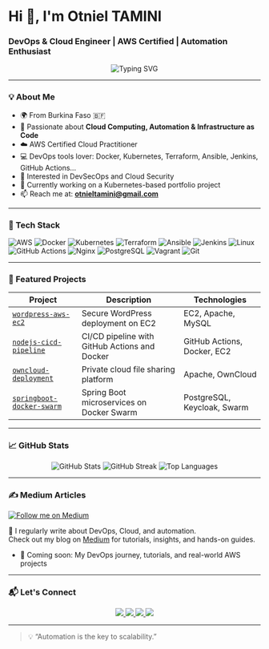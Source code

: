 # Hi 👋, I'm Otniel TAMINI
### DevOps & Cloud Engineer | AWS Certified | Automation Enthusiast

<div align="center">
  <img src="https://readme-typing-svg.demolab.com?font=Fira+Code&size=22&pause=1000&center=true&vCenter=true&width=435&lines=Building+Resilient+Cloud+Systems;Automating+with+CI%2FCD+and+DevOps;DevSecOps+is+in+my+DNA;Let%27s+Automate+Everything+%F0%9F%9A%80" alt="Typing SVG" />
</div>

---

### 💡 About Me

- 🌍 From Burkina Faso 🇧🇫
- 🧠 Passionate about **Cloud Computing, Automation & Infrastructure as Code**
- ☁️ AWS Certified Cloud Practitioner
- 💻 DevOps tools lover: Docker, Kubernetes, Terraform, Ansible, Jenkins, GitHub Actions...
- 🔐 Interested in DevSecOps and Cloud Security
- 🎯 Currently working on a Kubernetes-based portfolio project
- 📫 Reach me at: **otnieltamini@gmail.com**

---

### 🧰 Tech Stack

![AWS](https://img.shields.io/badge/AWS-FF9900?style=for-the-badge&logo=amazonaws&logoColor=white)
![Docker](https://img.shields.io/badge/Docker-2496ED?style=for-the-badge&logo=docker&logoColor=white)
![Kubernetes](https://img.shields.io/badge/Kubernetes-326CE5?style=for-the-badge&logo=kubernetes&logoColor=white)
![Terraform](https://img.shields.io/badge/Terraform-7B42BC?style=for-the-badge&logo=terraform&logoColor=white)
![Ansible](https://img.shields.io/badge/Ansible-EE0000?style=for-the-badge&logo=ansible&logoColor=white)
![Jenkins](https://img.shields.io/badge/Jenkins-D24939?style=for-the-badge&logo=jenkins&logoColor=white)
![Linux](https://img.shields.io/badge/Linux-FCC624?style=for-the-badge&logo=linux&logoColor=black)
![GitHub Actions](https://img.shields.io/badge/GitHub%20Actions-2088FF?style=for-the-badge&logo=github-actions&logoColor=white)
![Nginx](https://img.shields.io/badge/Nginx-009639?style=for-the-badge&logo=nginx&logoColor=white)
![PostgreSQL](https://img.shields.io/badge/PostgreSQL-336791?style=for-the-badge&logo=postgresql&logoColor=white)
![Vagrant](https://img.shields.io/badge/Vagrant-1563FF?style=for-the-badge&logo=vagrant&logoColor=white)
![Git](https://img.shields.io/badge/Git-F05032?style=for-the-badge&logo=git&logoColor=white)

---

### 🚀 Featured Projects

| Project | Description | Technologies |
|--------|-------------|--------------|
| [`wordpress-aws-ec2`](https://github.com/otniel-tamini/wordpress-aws-ec2) | Secure WordPress deployment on EC2 | EC2, Apache, MySQL |
| [`nodejs-cicd-pipeline`](https://github.com/otniel-tamini/nodejs-cicd-pipeline) | CI/CD pipeline with GitHub Actions and Docker | GitHub Actions, Docker, EC2 |
| [`owncloud-deployment`](https://github.com/otniel-tamini/owncloud-deployment) | Private cloud file sharing platform | Apache, OwnCloud |
| [`springboot-docker-swarm`](https://github.com/otniel-tamini/springboot-docker-swarm) | Spring Boot microservices on Docker Swarm | PostgreSQL, Keycloak, Swarm |

---

### 📈 GitHub Stats

<p align="center">
  <img src="https://github-readme-stats.vercel.app/api?username=otniel-tamini&show_icons=true&theme=radical" alt="GitHub Stats" />
  <img src="https://github-readme-streak-stats.herokuapp.com?user=otniel-tamini&theme=radical&hide_border=true" alt="GitHub Streak" />
  <img src="https://github-readme-stats.vercel.app/api/top-langs/?username=otniel-tamini&layout=compact&theme=radical" alt="Top Languages" />
</p>

---

### ✍️ Medium Articles

[![Follow me on Medium](https://img.shields.io/badge/Follow%20me%20on%20Medium-12100E?style=for-the-badge&logo=medium&logoColor=white)](https://medium.com/@otniel-tamini)

📰 I regularly write about DevOps, Cloud, and automation.  
Check out my blog on [Medium](https://medium.com/@otniel-tamini) for tutorials, insights, and hands-on guides.

<!-- BLOG-POST-LIST:START -->
- 🚀 Coming soon: My DevOps journey, tutorials, and real-world AWS projects
<!-- BLOG-POST-LIST:END -->

---

### 📬 Let's Connect

<p align="center">
  <a href="mailto:otnieltamini@gmail.com">
    <img src="https://img.shields.io/badge/Gmail-D14836?style=for-the-badge&logo=gmail&logoColor=white" />
  </a>
  <a href="https://www.linkedin.com/in/otniel-tamini">
    <img src="https://img.shields.io/badge/LinkedIn-0077B5?style=for-the-badge&logo=linkedin&logoColor=white" />
  </a>
  <a href="https://github.com/otniel-tamini">
    <img src="https://img.shields.io/badge/GitHub-000000?style=for-the-badge&logo=github&logoColor=white" />
  </a>
  <a href="https://medium.com/@otniel-tamini">
    <img src="https://img.shields.io/badge/Medium-12100E?style=for-the-badge&logo=medium&logoColor=white" />
  </a>
</p>

---

> 💡 “Automation is the key to scalability.”
